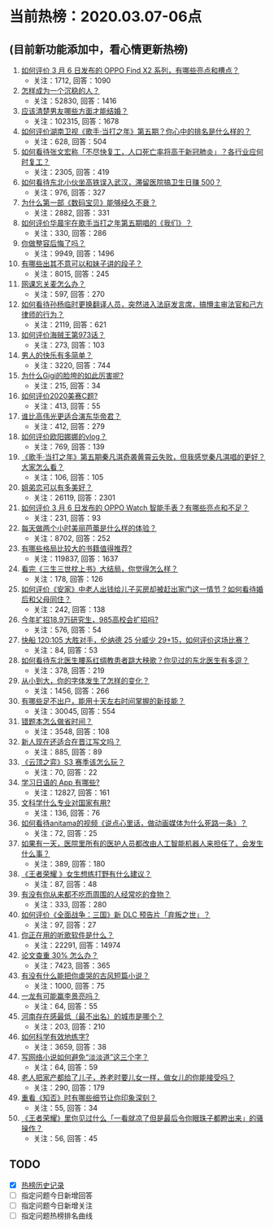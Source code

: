 # 当前热榜：2020.03.07-06点
## (目前新功能添加中，看心情更新热榜)
1. [如何评价 3 月 6 日发布的 OPPO Find X2 系列，有哪些亮点和槽点？](https://www.zhihu.com/question/377249452)
    * 关注：1712, 回答：1090
2. [怎样成为一个沉稳的人？](https://www.zhihu.com/question/21821931)
    * 关注：52830, 回答：1416
3. [应该清楚男友哪些方面才能结婚？](https://www.zhihu.com/question/19732277)
    * 关注：102315, 回答：1678
4. [如何评价湖南卫视《歌手·当打之年》第五期？你心中的排名是什么样的？](https://www.zhihu.com/question/372735572)
    * 关注：628, 回答：504
5. [如何看待张文宏称「不尽快复工，人口死亡率将高于新冠肺炎」？各行业应何时复工？](https://www.zhihu.com/question/376503563)
    * 关注：2305, 回答：419
6. [如何看待东北小伙坐高铁误入武汉，滞留医院搞卫生日赚 500？](https://www.zhihu.com/question/377220729)
    * 关注：976, 回答：327
7. [为什么第一部《数码宝贝》能够经久不衰？](https://www.zhihu.com/question/35173498)
    * 关注：2882, 回答：331
8. [如何评价华晨宇在歌手当打之年第五期唱的《我们》？](https://www.zhihu.com/question/375745014)
    * 关注：330, 回答：286
9. [你做整容后悔了吗？](https://www.zhihu.com/question/282620628)
    * 关注：9949, 回答：1496
10. [有哪些出其不意可以和妹子讲的段子？](https://www.zhihu.com/question/311428494)
    * 关注：8015, 回答：245
11. [网课忘关麦怎么办？](https://www.zhihu.com/question/372604557)
    * 关注：597, 回答：270
12. [如何看待孙杨临时更换翻译人员，突然进入法庭发言席，搞懵主审法官和己方律师的行为？](https://www.zhihu.com/question/376928646)
    * 关注：2119, 回答：621
13. [如何评价海贼王第973话？](https://www.zhihu.com/question/373447816)
    * 关注：273, 回答：103
14. [男人的快乐有多简单？](https://www.zhihu.com/question/266275474)
    * 关注：3220, 回答：744
15. [为什么Gigi的脸垮的如此厉害呢?](https://www.zhihu.com/question/373888471)
    * 关注：215, 回答：34
16. [如何评价2020美赛C题?](https://www.zhihu.com/question/377089279)
    * 关注：413, 回答：55
17. [谁比高伟光更适合演东华帝君？](https://www.zhihu.com/question/372910946)
    * 关注：412, 回答：279
18. [如何评价欧阳娜娜的vlog？](https://www.zhihu.com/question/297856943)
    * 关注：769, 回答：139
19. [《歌手·当打之年》第五期秦凡淇奇袭黄霄云失败，但我感觉秦凡淇唱的更好？大家怎么看？](https://www.zhihu.com/question/377334528)
    * 关注：106, 回答：105
20. [姐弟恋可以有多美好？](https://www.zhihu.com/question/36030886)
    * 关注：26119, 回答：2301
21. [如何评价 3 月 6 日发布的 OPPO Watch 智能手表？有哪些亮点和不足？](https://www.zhihu.com/question/377268970)
    * 关注：231, 回答：93
22. [每天做两个小时美丽芭蕾是什么样的体验？](https://www.zhihu.com/question/281454550)
    * 关注：8702, 回答：252
23. [有哪些格局比较大的书籍值得推荐?](https://www.zhihu.com/question/52815813)
    * 关注：119837, 回答：1637
24. [看完《三生三世枕上书》大结局，你觉得怎么样？](https://www.zhihu.com/question/377058823)
    * 关注：178, 回答：126
25. [如何评价《安家》中老人出钱给儿子买房却被赶出家门这一情节？如何看待婚后和父母同住？](https://www.zhihu.com/question/376821052)
    * 关注：242, 回答：138
26. [今年扩招18.9万研究生，985高校会扩招吗?](https://www.zhihu.com/question/375371888)
    * 关注：576, 回答：54
27. [快船 120:105 大胜对手，伦纳德 25 分威少 29+15，如何评价这场比赛？](https://www.zhihu.com/question/377177617)
    * 关注：84, 回答：53
28. [如何看待东北医生腰系红绸教患者跳大秧歌？你见过的东北医生有多逗？](https://www.zhihu.com/question/377265707)
    * 关注：378, 回答：219
29. [从小到大，你的字体发生了怎样的变化？](https://www.zhihu.com/question/40562650)
    * 关注：1456, 回答：266
30. [有哪些足不出户，能用十天左右时间掌握的新技能？](https://www.zhihu.com/question/369762095)
    * 关注：30045, 回答：554
31. [错题本怎么做省时间？](https://www.zhihu.com/question/35049882)
    * 关注：3548, 回答：108
32. [新人现在还适合在晋江写文吗？](https://www.zhihu.com/question/296499515)
    * 关注：885, 回答：89
33. [《云顶之弈》S3 赛季该怎么玩？](https://www.zhihu.com/question/376617819)
    * 关注：70, 回答：22
34. [学习日语的 App 有哪些?](https://www.zhihu.com/question/31325499)
    * 关注：12827, 回答：161
35. [文科学什么专业对国家有用?](https://www.zhihu.com/question/367612005)
    * 关注：136, 回答：76
36. [如何看待anitama的视频《说点心里话，做动画媒体为什么死路一条》？](https://www.zhihu.com/question/377271495)
    * 关注：72, 回答：25
37. [如果有一天，医院里所有的医护人员都改由人工智能机器人来担任了，会发生什么事？](https://www.zhihu.com/question/376743478)
    * 关注：389, 回答：180
38. [《王者荣耀 》女生想练打野有什么建议？](https://www.zhihu.com/question/376117886)
    * 关注：87, 回答：48
39. [有没有你从来都不吃而周围的人经常吃的食物？](https://www.zhihu.com/question/372347076)
    * 关注：333, 回答：280
40. [如何评价《全面战争：三国》新 DLC 预告片「弃叛之世」？](https://www.zhihu.com/question/377097653)
    * 关注：97, 回答：27
41. [你正在用的听歌软件是什么？](https://www.zhihu.com/question/357332924)
    * 关注：22291, 回答：14974
42. [论文查重 30% 怎么办？](https://www.zhihu.com/question/36364738)
    * 关注：7423, 回答：365
43. [有没有什么能把你虐哭的古风短篇小说？](https://www.zhihu.com/question/348599790)
    * 关注：1000, 回答：75
44. [一龙有可能赢李景亮吗？](https://www.zhihu.com/question/375142345)
    * 关注：64, 回答：55
45. [河南存在感最低（最不出名）的城市是哪个？](https://www.zhihu.com/question/374545477)
    * 关注：203, 回答：210
46. [如何科学有效地练字?](https://www.zhihu.com/question/332425447)
    * 关注：3659, 回答：38
47. [写网络小说如何避免“淡淡道”这三个字？](https://www.zhihu.com/question/377260343)
    * 关注：64, 回答：59
48. [老人把家产都给了儿子，养老时要儿女一样，做女儿的你能接受吗？](https://www.zhihu.com/question/276245053)
    * 关注：290, 回答：179
49. [重看《知否》时有哪些细节让你印象深刻？](https://www.zhihu.com/question/375192452)
    * 关注：55, 回答：34
50. [《王者荣耀》里你见过什么「一看就凉了但是最后令你眼珠子都瞪出来」的骚操作？](https://www.zhihu.com/question/376579756)
    * 关注：56, 回答：45
## TODO
* [x] [热榜历史记录](hot_history/AllHot.md)
* [ ] 指定问题今日新增回答
* [ ] 指定问题今日新增关注
* [ ] 指定问题热榜排名曲线
